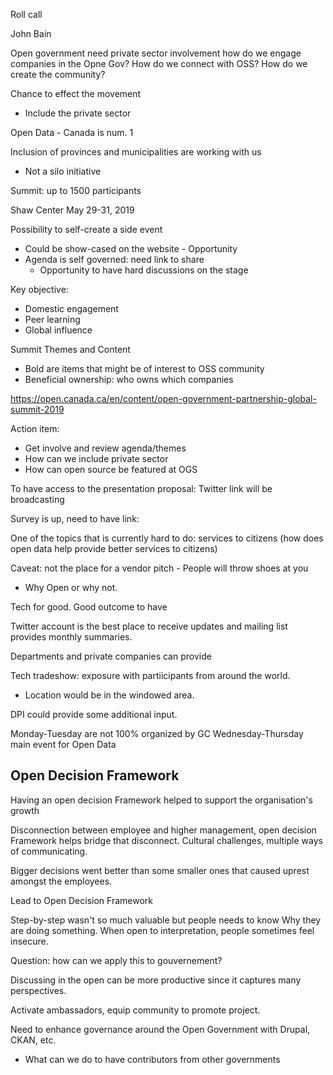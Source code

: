 Roll call

John Bain

Open government
need private sector involvement
how do we engage companies in the Opne Gov?
How do we connect with OSS?
How do we create the community?

Chance to effect the movement
- Include the private sector

Open Data - Canada is num. 1

Inclusion of provinces and municipalities are working with us
- Not a silo initiative

Summit: up to 1500 participants

Shaw Center May 29-31, 2019

Possibility to self-create a side event
- Could be show-cased on the website - Opportunity
- Agenda is self governed: need link to share
  - Opportunity to have hard discussions on the stage

Key objective:
- Domestic engagement
- Peer learning
- Global influence

Summit Themes and Content
- Bold are items that might be of interest to OSS community
- Beneficial ownership: who owns which companies

https://open.canada.ca/en/content/open-government-partnership-global-summit-2019

Action item:
- Get involve and review agenda/themes
- How can we include private sector
- How can open source be featured at OGS

To have access to the presentation proposal: Twitter link will be broadcasting

Survey is up, need to have link:


One of the topics that is currently hard to do: services to citizens (how does open data help provide better services to citizens)

Caveat: not the place for a vendor pitch - People will throw shoes at you
- Why Open or why not.

Tech for good. Good outcome to have

Twitter account is the best place to receive updates and mailing list provides monthly summaries.

Departments and private companies can provide

Tech tradeshow: exposure with partiicipants from around the world.
- Location would be in the windowed area.

DPI could provide some additional input.

Monday-Tuesday are not 100% organized by GC
Wednesday-Thursday main event for Open Data

## Open Decision Framework

Having an open decision Framework helped to support the organisation's growth

Disconnection between employee and higher management, open decision Framework helps bridge that disconnect. Cultural challenges, multiple ways of communicating.

Bigger decisions went better than some smaller ones that caused uprest amongst the employees.

Lead to Open Decision Framework

Step-by-step wasn't so much valuable but people needs to know Why they are doing something. When open to interpretation, people sometimes feel insecure.

Question: how can we apply this to gouvernement?

Discussing in the open can be more productive since it captures many perspectives.

Activate ambassadors, equip community to promote project.

Need to enhance governance around the Open Government with Drupal, CKAN, etc.
- What can we do to have contributors from other governments
